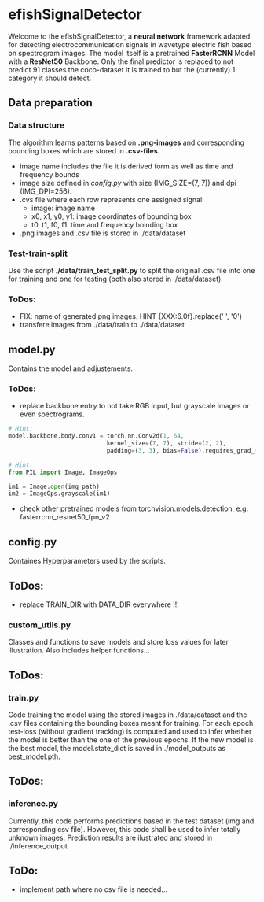 # efishSignalDetector

Welcome to the efishSignalDetector, a **neural network** framework adapted 
for detecting electrocommunication signals in wavetype electric fish based on 
spectrogram images. The model itself is a pretrained **FasterRCNN** Model with a 
**ResNet50** Backbone. Only the final predictor is replaced to not predict 91 classes 
the coco-dataset it is trained to but the (currently) 1 category it should detect.

## Data preparation
### Data structure
The algorithm learns patterns based on **.png-images** and corresponding bounding boxes 
which are stored in **.csv-files**.
* image name includes the file it is derived form as well as time and frequency bounds
* image size defined in *config.py* with size (IMG_SIZE=(7, 7)) and dpi (IMG_DPI=256).
* .cvs file where each row represents one assigned signal:
  * image: image name
  * x0, x1, y0, y1: image coordinates of bounding box
  * t0, t1, f0, f1: time and frequency boinding box
* .png images and .csv file is stored in ./data/dataset

### Test-train-split

Use the script **./data/train_test_split.py** to split the original .csv file into one for
training and one for testing (both also stored in ./data/dataset).

### ToDos:
* FIX: name of generated png images. HINT {XXX:6.0f}.replace(' ', '0')
* transfere images from ./data/train to ./data/dataset

## model.py

Contains the model and adjustements.

### ToDos:
* replace backbone entry to not take RGB input, but grayscale images or even spectrograms.
~~~ py
# Hint:
model.backbone.body.conv1 = torch.nn.Conv2d(1, 64,
                            kernel_size=(7, 7), stride=(2, 2),
                            padding=(3, 3), bias=False).requires_grad_(True)
~~~
~~~ py
# Hint:
from PIL import Image, ImageOps   

im1 = Image.open(img_path) 
im2 = ImageOps.grayscale(im1) 
~~~

* check other pretrained models from torchvision.models.detection, e.g. fasterrcnn_resnet50_fpn_v2

## config.py
Containes Hyperparameters used by the scripts.

## ToDos:
* replace TRAIN_DIR with DATA_DIR everywhere !!!

### custom_utils.py
Classes and functions to save models and store loss values for later illustration.
Also includes helper functions...

## ToDos:

### train.py
Code training the model using the stored images in ./data/dataset and the .csv files
containing the bounding boxes meant for training. For each epoch test-loss (without 
gradient tracking) is computed and used to infer whether the model is better than the one
of the previous epochs. If the new model is the best model, the model.state_dict is saved in 
./model_outputs as best_model.pth.

## ToDos:

### inference.py
Currently, this code performs predictions based in the test dataset (img and corresponding csv file).
However, this code shall be used to infer totally unknown images. Prediction results are ilustrated 
and stored in ./inference_output

## ToDo:
* implement path where no csv file is needed...


